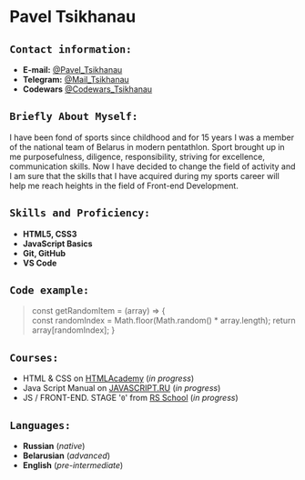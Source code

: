 # **Pavel Tsikhanau**

## **`Contact information:`**
* **E-mail:** [@Pavel_Tsikhanau](pavel.tsikhanau@gmail.com)
* **Telegram:** [@Mail_Tsikhanau](https://msng.link/o/?Pavel_Tsikhanau=tg)
* **Codewars** [@Codewars_Tsikhanau](https://www.codewars.com/users/PavelTsikhanau)

## **`Briefly About Myself:`** 
I have been fond of sports since childhood and for 15 years I was a member of the national team of Belarus in modern pentathlon.
Sport brought up in me purposefulness, diligence, responsibility, striving for excellence, communication skills.
Now I have decided to change the field of activity and I am sure that the skills that I have acquired during my sports career will help me reach heights in the field of Front-end Development.

## **`Skills and Proficiency:`**
* **HTML5, CSS3**
* **JavaScript Basics**
* **Git, GitHub**
* **VS Code**

## **`Code example:`**
>const getRandomItem = (array) => {    
    const randomIndex = Math.floor(Math.random() * array.length);
    return array[randomIndex];
}

## **`Courses:`**
* HTML & CSS on [HTMLAcademy](https://htmlacademy.ru/courses) (_in progress_)
* Java Script Manual on [JAVASCRIPT.RU](https://learn.javascript.ru/) (_in progress_)
* JS / FRONT-END. STAGE '`0`' from [RS School](https://rs.school/) (_in progress_)

## **`Languages:`**
* **Russian** (_native_)
* **Belarusian** (_advanced_)
* **English** (_pre-intermediate_)

